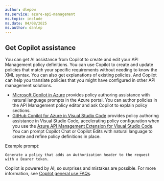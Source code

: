 ```yaml
---
author: dlepow
ms.service: azure-api-management
ms.topic: include
ms.date: 04/08/2025
ms.author: danlep
---
```

## Get Copilot assistance

You can get AI assistance from Copilot to create and edit your API Management policy definitions. You can use Copilot to create and update policies that match your specific requirements without needing to know the XML syntax. You can also get explanations of existing policies. And Copilot can help you translate policies that you might have configured in other API management solutions.

* [Microsoft Copilot in Azure](/azure/copilot/author-api-management-policies?toc=%2Fazure%2Fapi-management%2Ftoc.json&bc=%2Fazure%2Fapi-management%2Fbreadcrumb%2Ftoc.json) provides policy authoring assistance with natural language prompts in the Azure portal. You can author policies in the API Management policy editor and ask Copilot to explain policy sections.
* [GitHub Copilot for Azure in Visual Studio Code](../articles/api-management/api-management-debug-policies.md) provides policy authoring assistance in Visual Studio Code, accelerating policy configuration when you use the [Azure API Management Extension for Visual Studio Code](https://marketplace.visualstudio.com/items?itemName=ms-azuretools.vscode-apimanagement&ssr=false#overview). You can prompt Copilot Chat or Copilot Edits with natural language to create and refine policy definitions in place.

Example prompt:

```copilot-prompt
Generate a policy that adds an Authorization header to the request with a Bearer token.
```
 
Copilot is powered by AI, so surprises and mistakes are possible. For more information, see [Copilot general use FAQs](https://aka.ms/copilot-general-use-faqs). 
